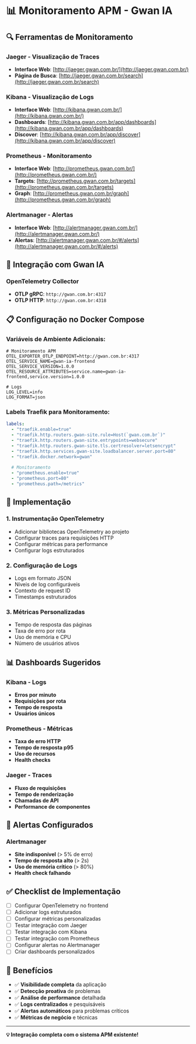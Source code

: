# 📊 Monitoramento APM - Gwan IA

## 🔍 **Ferramentas de Monitoramento**

### **Jaeger - Visualização de Traces**
- **Interface Web**: [http://jaeger.gwan.com.br/](http://jaeger.gwan.com.br/)
- **Página de Busca**: [http://jaeger.gwan.com.br/search](http://jaeger.gwan.com.br/search)

### **Kibana - Visualização de Logs**
- **Interface Web**: [http://kibana.gwan.com.br/](http://kibana.gwan.com.br/)
- **Dashboards**: [http://kibana.gwan.com.br/app/dashboards](http://kibana.gwan.com.br/app/dashboards)
- **Discover**: [http://kibana.gwan.com.br/app/discover](http://kibana.gwan.com.br/app/discover)

### **Prometheus - Monitoramento**
- **Interface Web**: [http://prometheus.gwan.com.br/](http://prometheus.gwan.com.br/)
- **Targets**: [http://prometheus.gwan.com.br/targets](http://prometheus.gwan.com.br/targets)
- **Graph**: [http://prometheus.gwan.com.br/graph](http://prometheus.gwan.com.br/graph)

### **Alertmanager - Alertas**
- **Interface Web**: [http://alertmanager.gwan.com.br/](http://alertmanager.gwan.com.br/)
- **Alertas**: [http://alertmanager.gwan.com.br/#/alerts](http://alertmanager.gwan.com.br/#/alerts)

## 🚀 **Integração com Gwan IA**

### **OpenTelemetry Collector**
- **OTLP gRPC**: `http://gwan.com.br:4317`
- **OTLP HTTP**: `http://gwan.com.br:4318`

## 📋 **Configuração no Docker Compose**

### **Variáveis de Ambiente Adicionais:**
```env
# Monitoramento APM
OTEL_EXPORTER_OTLP_ENDPOINT=http://gwan.com.br:4317
OTEL_SERVICE_NAME=gwan-ia-frontend
OTEL_SERVICE_VERSION=1.0.0
OTEL_RESOURCE_ATTRIBUTES=service.name=gwan-ia-frontend,service.version=1.0.0

# Logs
LOG_LEVEL=info
LOG_FORMAT=json
```

### **Labels Traefik para Monitoramento:**
```yaml
labels:
  - "traefik.enable=true"
  - "traefik.http.routers.gwan-site.rule=Host(`gwan.com.br`)"
  - "traefik.http.routers.gwan-site.entrypoints=websecure"
  - "traefik.http.routers.gwan-site.tls.certresolver=letsencrypt"
  - "traefik.http.services.gwan-site.loadbalancer.server.port=80"
  - "traefik.docker.network=gwan"
  
  # Monitoramento
  - "prometheus.enable=true"
  - "prometheus.port=80"
  - "prometheus.path=/metrics"
```

## 🔧 **Implementação**

### **1. Instrumentação OpenTelemetry**
- Adicionar bibliotecas OpenTelemetry ao projeto
- Configurar traces para requisições HTTP
- Configurar métricas para performance
- Configurar logs estruturados

### **2. Configuração de Logs**
- Logs em formato JSON
- Níveis de log configuráveis
- Contexto de request ID
- Timestamps estruturados

### **3. Métricas Personalizadas**
- Tempo de resposta das páginas
- Taxa de erro por rota
- Uso de memória e CPU
- Número de usuários ativos

## 📊 **Dashboards Sugeridos**

### **Kibana - Logs**
- **Erros por minuto**
- **Requisições por rota**
- **Tempo de resposta**
- **Usuários únicos**

### **Prometheus - Métricas**
- **Taxa de erro HTTP**
- **Tempo de resposta p95**
- **Uso de recursos**
- **Health checks**

### **Jaeger - Traces**
- **Fluxo de requisições**
- **Tempo de renderização**
- **Chamadas de API**
- **Performance de componentes**

## 🚨 **Alertas Configurados**

### **Alertmanager**
- **Site indisponível** (> 5% de erro)
- **Tempo de resposta alto** (> 2s)
- **Uso de memória crítico** (> 80%)
- **Health check falhando**

## ✅ **Checklist de Implementação**

- [ ] Configurar OpenTelemetry no frontend
- [ ] Adicionar logs estruturados
- [ ] Configurar métricas personalizadas
- [ ] Testar integração com Jaeger
- [ ] Testar integração com Kibana
- [ ] Testar integração com Prometheus
- [ ] Configurar alertas no Alertmanager
- [ ] Criar dashboards personalizados

## 🎯 **Benefícios**

- ✅ **Visibilidade completa** da aplicação
- ✅ **Detecção proativa** de problemas
- ✅ **Análise de performance** detalhada
- ✅ **Logs centralizados** e pesquisáveis
- ✅ **Alertas automáticos** para problemas críticos
- ✅ **Métricas de negócio** e técnicas

---

**💡 Integração completa com o sistema APM existente!**
